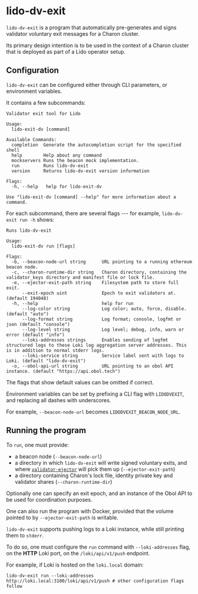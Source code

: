 # lido-dv-exit

`lido-dv-exit` is a program that automatically pre-generates and signs validator voluntary exit messages for a
Charon cluster.

Its primary design intention is to be used in the context of a Charon cluster that is deployed as part of a Lido
operator setup.

## Configuration

`lido-dv-exit` can be configured either through CLI parameters, or environment variables.

It contains a few subcommands:

```
Validator exit tool for Lido

Usage:
  lido-exit-dv [command]

Available Commands:
  completion  Generate the autocompletion script for the specified shell
  help        Help about any command
  mockservers Runs the beacon mock implementation.
  run         Runs lido-dv-exit
  version     Returns lido-dv-exit version information

Flags:
  -h, --help   help for lido-exit-dv

Use "lido-exit-dv [command] --help" for more information about a command.
```

For each subcommand, there are several flags --- for example, `lido-dv-exit run -h` shows:

```
Runs lido-dv-exit

Usage:
  lido-exit-dv run [flags]

Flags:
  -b, --beacon-node-url string      URL pointing to a running ethereum beacon node.
  -c, --charon-runtime-dir string   Charon directory, containing the validator_keys directory and manifest file or lock file.
  -e, --ejector-exit-path string    Filesystem path to store full exit.
      --exit-epoch uint             Epoch to exit validators at. (default 194048)
  -h, --help                        help for run
      --log-color string            Log color; auto, force, disable. (default "auto")
      --log-format string           Log format; console, logfmt or json (default "console")
      --log-level string            Log level; debug, info, warn or error (default "info")
      --loki-addresses strings      Enables sending of logfmt structured logs to these Loki log aggregation server addresses. This is in addition to normal stderr logs.
      --loki-service string         Service label sent with logs to Loki. (default "lido-dv-exit")
  -o, --obol-api-url string         URL pointing to an obol API instance. (default "https://api.obol.tech")

```

The flags that show default values can be omitted if correct.

Environment variables can be set by prefixing a CLI flag with `LIDODVEXIT`, and replacing all dashes with underscores.

For example, `--beacon-node-url` becomes `LIDODVEXIT_BEACON_NODE_URL`.

## Running the program

To `run`, one must provide:
 - a beacon node (`--beacon-node-url`)
 - a directory in which `lido-dv-exit` will write signed voluntary exits, and where
[`validator-ejector`](https://github.com/lidofinance/validator-ejector) will pick them up (`--ejector-exit-path`)
 - a directory containing Charon's lock file, identity private key and validator shares (`--charon-runtime-dir`)

Optionally one can specify an exit epoch, and an instance of the Obol API to be used for coordination purposes.

One can also run the program with Docker, provided that the volume pointed to by `--ejector-exit-path` is writable.

`lido-dv-exit` supports pushing logs to a Loki instance, while still printing them to `stderr`.

To do so, one must configure the `run` command with `--loki-addresses` flag, on the **HTTP** Loki port, on the `/loki/api/v1/push` endpoint.

For example, if Loki is hosted on the `loki.local` domain:

```
lido-dv-exit run --loki-addresses http://loki.local:3100/loki/api/v1/push # other configuration flags follow
```
